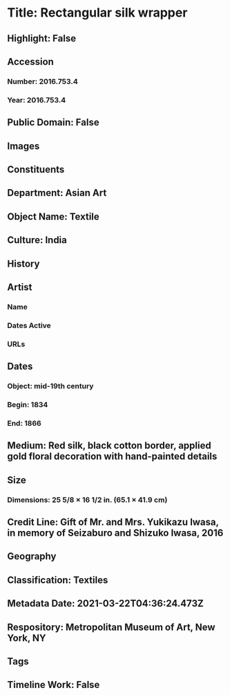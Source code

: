 # Title: Rectangular silk wrapper
## Highlight: False
## Accession
### Number: 2016.753.4
### Year: 2016.753.4
## Public Domain: False
## Images
## Constituents
## Department: Asian Art
## Object Name: Textile
## Culture: India
## History
## Artist
### Name
### Dates Active
### URLs
## Dates
### Object: mid-19th century
### Begin: 1834
### End: 1866
## Medium: Red silk, black cotton border, applied gold floral decoration with hand-painted details
## Size
### Dimensions: 25 5/8 × 16 1/2 in. (65.1 × 41.9 cm)
## Credit Line: Gift of Mr. and Mrs. Yukikazu Iwasa, in memory of Seizaburo and Shizuko Iwasa, 2016
## Geography
## Classification: Textiles
## Metadata Date: 2021-03-22T04:36:24.473Z
## Respository: Metropolitan Museum of Art, New York, NY
## Tags
## Timeline Work: False